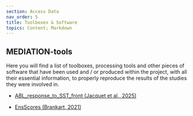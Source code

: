 ```yaml
---
section: Access Data
nav_order: 5
title: Toolboxes & Software
topics: Content; Markdown
---
```


## MEDIATION-tools

Here you will find a list of toolboxes, processing tools and other pieces of software that have been used and / or produced within the project, with all their essential information, to properly reproduce the results of the studies they were involved in. 

* [ABL_response_to_SST_front (Jacquet et al., 2025)](https://github.com/MEDIATION-ocean/MEDIATION-tools/ABL_response_to_SST_front)

* [EnsScores (Brankart, 2021)](https://github.com/MEDIATION-ocean/MEDIATION-tools/EnsScores)
